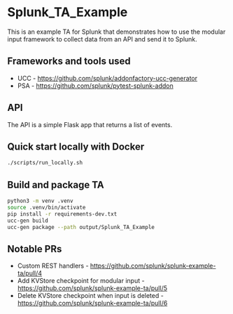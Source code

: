 # Splunk_TA_Example

This is an example TA for Splunk that demonstrates how to use the modular input framework to collect data from an API and send it to Splunk.

## Frameworks and tools used

* UCC - https://github.com/splunk/addonfactory-ucc-generator
* PSA - https://github.com/splunk/pytest-splunk-addon

## API

The API is a simple Flask app that returns a list of events.

## Quick start locally with Docker

```bash
./scripts/run_locally.sh
```


## Build and package TA

```bash
python3 -m venv .venv
source .venv/bin/activate
pip install -r requirements-dev.txt
ucc-gen build
ucc-gen package --path output/Splunk_TA_Example
```

## Notable PRs

* Custom REST handlers - https://github.com/splunk/splunk-example-ta/pull/4
* Add KVStore checkpoint for modular input - https://github.com/splunk/splunk-example-ta/pull/5
* Delete KVStore checkpoint when input is deleted - https://github.com/splunk/splunk-example-ta/pull/6
